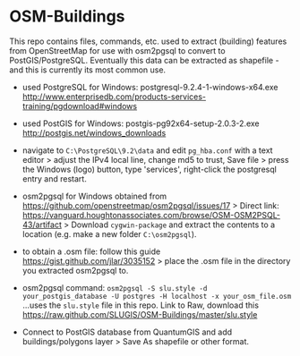 OSM-Buildings
=============
This repo contains files, commands, etc. used to extract (building) features from OpenStreetMap for use with osm2pgsql to convert to PostGIS/PostgreSQL. Eventually this data can be extracted as shapefile - and this is currently its most common use.

+ used PostgreSQL for Windows: postgresql-9.2.4-1-windows-x64.exe http://www.enterprisedb.com/products-services-training/pgdownload#windows

+ used PostGIS for Windows: postgis-pg92x64-setup-2.0.3-2.exe http://postgis.net/windows_downloads

+ navigate to `C:\PostgreSQL\9.2\data` and edit `pg_hba.conf` with a text editor > adjust the IPv4 local line, change md5 to trust, Save file > press the Windows (logo) button, type 'services', right-click the postgresql entry and restart.

+ osm2pgsql for Windows obtained from https://github.com/openstreetmap/osm2pgsql/issues/17 > Direct link: https://vanguard.houghtonassociates.com/browse/OSM-OSM2PSQL-43/artifact > Download `cygwin-package` and extract the contents to a location (e.g. make a new folder `C:\osm2pgsql`).

+ to obtain a .osm file: follow this guide https://gist.github.com/jlar/3035152 > place the .osm file in the directory you extracted osm2pgsql to.

+ osm2pgsql command: `osm2pgsql -S slu.style -d your_postgis_database -U postgres -H localhost -x your_osm_file.osm` ...uses the `slu.style` file in this repo. Link to Raw, download this https://raw.github.com/SLUGIS/OSM-Buildings/master/slu.style

+ Connect to PostGIS database from QuantumGIS and add buildings/polygons layer > Save As shapefile or other format.

